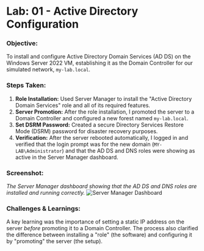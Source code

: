 # Lab: 01 - Active Directory Configuration

### Objective:
To install and configure Active Directory Domain Services (AD DS) on the Windows Server 2022 VM, establishing it as the Domain Controller for our simulated network, `my-lab.local`.

### Steps Taken:
1.  **Role Installation:** Used Server Manager to install the "Active Directory Domain Services" role and all of its required features.
2.  **Server Promotion:** After the role installation, I promoted the server to a Domain Controller and configured a new forest named `my-lab.local`.
3.  **Set DSRM Password:** Created a secure Directory Services Restore Mode (DSRM) password for disaster recovery purposes.
4.  **Verification:** After the server rebooted automatically, I logged in and verified that the login prompt was for the new domain (`MY-LAB\Administrator`) and that the AD DS and DNS roles were showing as active in the Server Manager dashboard.

### Screenshot:
*The Server Manager dashboard showing that the AD DS and DNS roles are installed and running correctly.*
![Server Manager Dashboard]()

### Challenges & Learnings:
A key learning was the importance of setting a static IP address on the server *before* promoting it to a Domain Controller. The process also clarified the difference between installing a "role" (the software) and configuring it by "promoting" the server (the setup).
